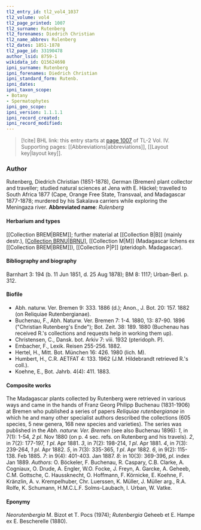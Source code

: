 ```yaml
---
tl2_entry_id: tl2_vol4_1037
tl2_volume: vol4
tl2_page_printed: 1007
tl2_surname: Rutenberg
tl2_forenames: Diedrich Christian
tl2_name_abbrev: Rulenberg
tl2_dates: 1851-1878
tl2_page_id: 33190478
author_lsid: 8759-1
wikidata_id: Q15624698
ipni_surname: Rutenberg
ipni_forenames: Diedrich Christian
ipni_standard_form: Rutenb.
ipni_dates: 
ipni_taxon_scope: 
- Botany
- Spermatophytes
ipni_geo_scope: 
ipni_version: 1.1.1.1
ipni_record_created: 
ipni_record_modified:
---
```



> [!cite] BHL link: this entry starts at [page 1007](https://www.biodiversitylibrary.org/page/33190478) of TL-2 Vol. IV.
> Supporting pages: [[Abbreviations|abbreviations]], [[Layout key|layout key]].

### Author

Rutenberg, Diedrich Christian (1851-1878), German (Bremen) plant collector and traveller; studied natural sciences at Jena with E. Häckel; travelled to South Africa 1877 (Cape, Orange Free State, Transvaal, and Madagascar 1877-1878; murdered by his Sakalava carriers while exploring the Meningaza river. 
**Abbreviated name**: *Rulenberg*

#### Herbarium and types

[[Collection BREM|BREM]]; further material at [[Collection B|B]] (mainly destr.), [[Collection BRNU|BRNU]](?), [[Collection M|M]] (Madagascar lichens ex [[Collection BREM|BREM]]), [[Collection P|P]] (pteridoph. Madagascar).

#### Bibliography and biography

Barnhart 3: 194 (b. 11 Jun 1851, d. 25 Aug 1878); BM 8: 1117; Urban-Berl. p. 312.

#### Biofile

- Abh. naturw. Ver. Bremen 9: 333. 1886 (d.); Anon., J. Bot. 20: 157. 1882 (on Reliquiae Rutenbergianae).
- Buchenau, F., Abh. Naturw. Ver. Bremen 7: 1-4. 1880, 13: 87-90. 1896 ("Christian Rutenberg's Ende"); Bot. Zeit. 38: 189. 1880 (Buchenau has received R.'s collections and requests help in working them up).
- Christensen, C., Dansk. bot. Arkiv 7: viii. 1932 (pteridoph. P).
- Embacher, F., Lexik. Reisen 255-256. 1882.
- Hertel, H., Mitt. Bot. München 16: 426. 1980 (lich. M).
- Humbert, H., C.R. AETFAT 4: 133. 1962 (J.M. Hildebrandt retrieved R.'s coll.).
- Koehne, E., Bot. Jahrb. 4(4): 411. 1883.

#### Composite works

The Madagascar plants collected by Rutenberg were retrieved in various ways and came in the hands of Franz Georg Philipp Buchenau (1831-1906) at Bremen who published a series of papers *Reliquiae rutenbergianae* in which he and many other specialist authors described the collections (605 species, 5 new genera, 168 new species and varieties). The series was published in the *Abh. naturw. Ver. Bremen* (see also Buchenau 1896):
*1*, in 7(1): 1-54, *2 pl*. Nov 1880 (on p. 4 sec. refs. on Rutenberg and his travels). *2*, in 7(2): 177-197, *1 pl*. Apr 1881.
*3*, in 7(2): 198-214, *1 pl*. Apr 1881.
*4*, in 7(3): 239-264, *1 pl*. Apr 1882.
*5*, in 7(3): 335-365, *1 pl*. Apr 1882.
*6*, in 9(2): 115-138. Feb 1885.
*7*: in 9(4): 401-403. Jan 1887.
*8*: in 10(3): 369-396, *pl*. index Jan 1889.
*Authors*: O. Böckeler, F. Buchenau, R. Caspary, C.B. Clarke, A. Cogniaux, O. Drude, A. Engler, W.O. Focke, J. Freyn, A. Garcke, A. Geheeb, C.M. Gottsche, C. Haussknecht, O. Hoffmann, F. Körnicke, E. Koehne, F. Kränzlin, A. v. Krempelhuber, Chr. Luerssen, K. Müller, J. Müller arg., R.A. Rolfe, K. Schumann, H.M.C.L.F. Solms-Laubach, I. Urban, W. Vatke.

#### Eponymy

*Neorutenbergia* M. Bizot et T. Pocs (1974); *Rutenbergia* Geheeb et E. Hampe ex E. Bescherelle (1880).

